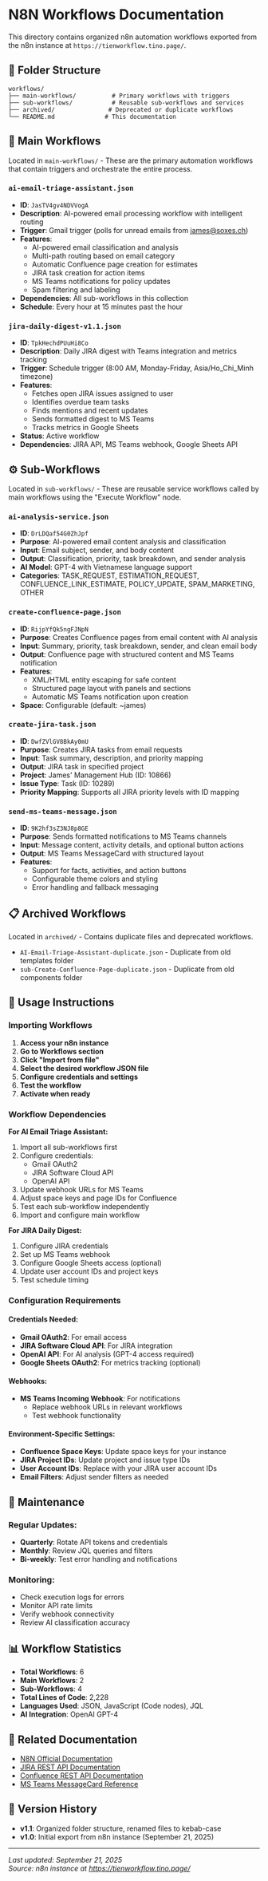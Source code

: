 # N8N Workflows Documentation

This directory contains organized n8n automation workflows exported from the n8n instance at `https://tienworkflow.tino.page/`.

## 📁 Folder Structure

```
workflows/
├── main-workflows/          # Primary workflows with triggers
├── sub-workflows/           # Reusable sub-workflows and services
├── archived/               # Deprecated or duplicate workflows
└── README.md              # This documentation
```

## 🔧 Main Workflows

Located in `main-workflows/` - These are the primary automation workflows that contain triggers and orchestrate the entire process.

### `ai-email-triage-assistant.json`
- **ID**: `JasTV4gv4NDVVogA`
- **Description**: AI-powered email processing workflow with intelligent routing
- **Trigger**: Gmail trigger (polls for unread emails from james@soxes.ch)
- **Features**:
  - AI-powered email classification and analysis
  - Multi-path routing based on email category
  - Automatic Confluence page creation for estimates
  - JIRA task creation for action items
  - MS Teams notifications for policy updates
  - Spam filtering and labeling
- **Dependencies**: All sub-workflows in this collection
- **Schedule**: Every hour at 15 minutes past the hour

### `jira-daily-digest-v1.1.json`
- **ID**: `TpkHechdPUuHi8Co`
- **Description**: Daily JIRA digest with Teams integration and metrics tracking
- **Trigger**: Schedule trigger (8:00 AM, Monday-Friday, Asia/Ho_Chi_Minh timezone)
- **Features**:
  - Fetches open JIRA issues assigned to user
  - Identifies overdue team tasks
  - Finds mentions and recent updates
  - Sends formatted digest to MS Teams
  - Tracks metrics in Google Sheets
- **Status**: Active workflow
- **Dependencies**: JIRA API, MS Teams webhook, Google Sheets API

## ⚙️ Sub-Workflows

Located in `sub-workflows/` - These are reusable service workflows called by main workflows using the "Execute Workflow" node.

### `ai-analysis-service.json`
- **ID**: `DrLDQaf54G0ZhJpf`
- **Purpose**: AI-powered email content analysis and classification
- **Input**: Email subject, sender, and body content
- **Output**: Classification, priority, task breakdown, and sender analysis
- **AI Model**: GPT-4 with Vietnamese language support
- **Categories**: TASK_REQUEST, ESTIMATION_REQUEST, CONFLUENCE_LINK_ESTIMATE, POLICY_UPDATE, SPAM_MARKETING, OTHER

### `create-confluence-page.json`
- **ID**: `RijpYfQk5ngFJNpN`
- **Purpose**: Creates Confluence pages from email content with AI analysis
- **Input**: Summary, priority, task breakdown, sender, and clean email body
- **Output**: Confluence page with structured content and MS Teams notification
- **Features**:
  - XML/HTML entity escaping for safe content
  - Structured page layout with panels and sections
  - Automatic MS Teams notification upon creation
- **Space**: Configurable (default: ~james)

### `create-jira-task.json`
- **ID**: `DwfZVlGV8BkAy0mU`
- **Purpose**: Creates JIRA tasks from email requests
- **Input**: Task summary, description, and priority mapping
- **Output**: JIRA task in specified project
- **Project**: James' Management Hub (ID: 10866)
- **Issue Type**: Task (ID: 10289)
- **Priority Mapping**: Supports all JIRA priority levels with ID mapping

### `send-ms-teams-message.json`
- **ID**: `9K2hf3sZ3NJ8p8GE`
- **Purpose**: Sends formatted notifications to MS Teams channels
- **Input**: Message content, activity details, and optional button actions
- **Output**: MS Teams MessageCard with structured layout
- **Features**:
  - Support for facts, activities, and action buttons
  - Configurable theme colors and styling
  - Error handling and fallback messaging

## 📋 Archived Workflows

Located in `archived/` - Contains duplicate files and deprecated workflows.

- `AI-Email-Triage-Assistant-duplicate.json` - Duplicate from old templates folder
- `sub-Create-Confluence-Page-duplicate.json` - Duplicate from old components folder

## 🚀 Usage Instructions

### Importing Workflows

1. **Access your n8n instance**
2. **Go to Workflows section**
3. **Click "Import from file"**
4. **Select the desired workflow JSON file**
5. **Configure credentials and settings**
6. **Test the workflow**
7. **Activate when ready**

### Workflow Dependencies

**For AI Email Triage Assistant:**
1. Import all sub-workflows first
2. Configure credentials:
   - Gmail OAuth2
   - JIRA Software Cloud API
   - OpenAI API
3. Update webhook URLs for MS Teams
4. Adjust space keys and page IDs for Confluence
5. Test each sub-workflow independently
6. Import and configure main workflow

**For JIRA Daily Digest:**
1. Configure JIRA credentials
2. Set up MS Teams webhook
3. Configure Google Sheets access (optional)
4. Update user account IDs and project keys
5. Test schedule timing

### Configuration Requirements

#### Credentials Needed:
- **Gmail OAuth2**: For email access
- **JIRA Software Cloud API**: For JIRA integration
- **OpenAI API**: For AI analysis (GPT-4 access required)
- **Google Sheets OAuth2**: For metrics tracking (optional)

#### Webhooks:
- **MS Teams Incoming Webhook**: For notifications
  - Replace webhook URLs in relevant workflows
  - Test webhook functionality

#### Environment-Specific Settings:
- **Confluence Space Keys**: Update space keys for your instance
- **JIRA Project IDs**: Update project and issue type IDs
- **User Account IDs**: Replace with your JIRA user account IDs
- **Email Filters**: Adjust sender filters as needed

## 🔧 Maintenance

### Regular Updates:
- **Quarterly**: Rotate API tokens and credentials
- **Monthly**: Review JQL queries and filters
- **Bi-weekly**: Test error handling and notifications

### Monitoring:
- Check execution logs for errors
- Monitor API rate limits
- Verify webhook connectivity
- Review AI classification accuracy

## 📊 Workflow Statistics

- **Total Workflows**: 6
- **Main Workflows**: 2
- **Sub-Workflows**: 4
- **Total Lines of Code**: 2,228
- **Languages Used**: JSON, JavaScript (Code nodes), JQL
- **AI Integration**: OpenAI GPT-4

## 🔗 Related Documentation

- [N8N Official Documentation](https://docs.n8n.io/)
- [JIRA REST API Documentation](https://developer.atlassian.com/cloud/jira/platform/rest/v3/)
- [Confluence REST API Documentation](https://developer.atlassian.com/cloud/confluence/rest/v1/)
- [MS Teams MessageCard Reference](https://docs.microsoft.com/en-us/outlook/actionable-messages/message-card-reference)

## 📝 Version History

- **v1.1**: Organized folder structure, renamed files to kebab-case
- **v1.0**: Initial export from n8n instance (September 21, 2025)

---

*Last updated: September 21, 2025*  
*Source: n8n instance at https://tienworkflow.tino.page/*